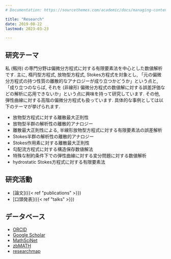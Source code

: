 ```yaml
---
# Documentation: https://sourcethemes.com/academic/docs/managing-content/

title: "Research"
date: 2019-08-22
lastmod: 2023-03-23

---
```




## 研究テーマ

私 (剱持) の専門分野は偏微分方程式に対する有限要素法を中心とした数値解析です.
主に, 楕円型方程式, 放物型方程式, Stokes方程式を対象とし, 「元の偏微分方程式の持つ性質の離散的なアナロジーが成り立つかどうか」という点と,
「成り立つのならば, それを (非線形) 偏微分方程式の数値解に対する誤差評価などの解析に応用できないか」という点に興味を持って研究しています.
その他, 弾性曲線に対する高階の偏微分方程式も扱っています.
具体的な事例としては以下のテーマが挙げられます.

<!-- - 楕円型方程式に対する離散最大値原理 -->
- 放物型方程式に対する離散最大正則性
- 放物型半群の解析性の離散的アナロジー
- 離散最大正則性による, 半線形放物型方程式に対する有限要素法の誤差解析
- Stokes半群の解析性の離散的アナロジー
- Stokes作用素に対する離散最大正則性
- 勾配流方程式に対する構造保存数値解法
- 特殊な制約条件下での弾性曲線に対する変分問題に対する数値解析
- hydrostatic Stokes方程式に対する有限要素法



## 研究活動

- [論文]({{< ref "publications" >}})
- [口頭発表]({{< ref "talks" >}})

## データベース

- [ORCID](http://orcid.org/0000-0003-4060-6288)
- [Google Scholar](https://scholar.google.co.jp/citations?user=tNnJyuMAAAAJ)
- [MathSciNet](http://www.ams.org/mathscinet/search/author.html?mrauthid=1179149)
- [zbMATH](https://www.zbmath.org/authors/?q=ai:kemmochi.tomoya)
- [researchmap](https://researchmap.jp/t-kemmochi/)
